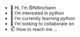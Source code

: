 - 👋 Hi, I’m @Nitinchann
- 👀 I’m interested in python
- 🌱 I’m currently learning python
- 💞️ I’m looking to collaborate on
- 📫 How to reach me ...

<!---
Nitinchann/Nitinchann is a ✨ special ✨ repository because its `README.md` (this file) appears on your GitHub profile.
You can click the Preview link to take a look at your changes.
--->
